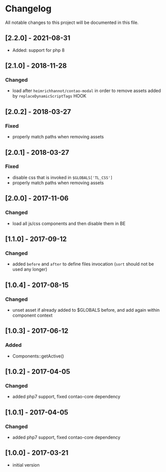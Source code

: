 # Changelog

All notable changes to this project will be documented in this file.

## [2.2.0] - 2021-08-31

- Added: support for php 8

## [2.1.0] - 2018-11-28

### Changed
- load after `heimrichhannot/contao-modal` in order to remove assets added by `replaceDynamicScriptTags` HOOK

## [2.0.2] - 2018-03-27

### Fixed
- properly match paths when removing assets 

## [2.0.1] - 2018-03-27

### Fixed
- disable css that is invoked in `$GLOBALS['TL_CSS']`
- properly match paths when removing assets 

## [2.0.0] - 2017-11-06

### Changed

- load all js/css components and then disable them in BE

## [1.1.0] - 2017-09-12

### Changed

- added `before` and `after` to define files invocation (`sort` should not be used any longer)

## [1.0.4] - 2017-08-15

### Changed

- unset asset if already added to $GLOBALS before, and add again within component context 

## [1.0.3] - 2017-06-12

### Added

- Components::getActive()

## [1.0.2] - 2017-04-05

### Changed

- added php7 support, fixed contao-core dependency

## [1.0.1] - 2017-04-05

### Changed

- added php7 support, fixed contao-core dependency

## [1.0.0] - 2017-03-21

- initial version
